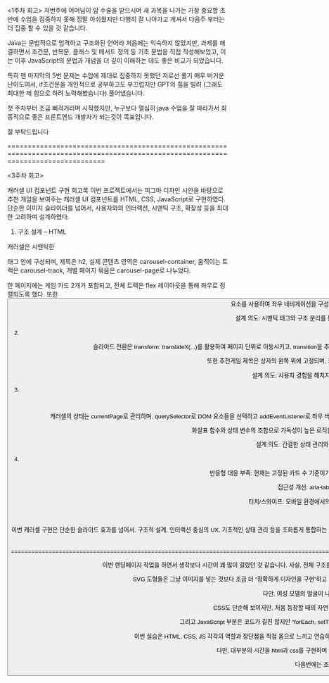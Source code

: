   <1주차 회고>
저번주에 어머님이 암 수술을 받으시며 새 과목을 나가는 가장 중요할 초반에 수업을 집중하지 못해 정말 아쉬웠지만
다행히 잘 나아가고 계셔서 다음주 부터는 더 집중 할 수 있을 것 같습니다.

Java는 문법적으로 엄격하고 구조화된 언어라 처음에는 익숙하지 않았지만,
과제를 해결하면서 조건문, 반복문, 클래스 및 메서드 정의 등 기초 문법을 직접 작성해보았고,
이는 이후 JavaScript의 문법과 개념을 더 깊이 이해하는 데도 좋은 비교가 되었습니다.

특히 맨 마지막의 5번 문제는 수업에 제대로 집중하지 못했던 저로선 풀기 매우 버거운 난이도여서, 
if조건문을 개인적으로 공부하고도 부끄럽지만 GPT의 힘을 빌려 (그래도 최대한 제 힘으로 하려 노력해봤습니다) 풀어냈습니다.

첫 주차부터 조금 삐걱거리며 시작했지만, 누구보다 열심히 java 수업을 잘 따라가서 최종적으로 좋은 프론트엔드 개발자가 되는것이 목표입니다.

잘 부탁드립니다

====================================================================================================================================

  <3주차 회고>
  
  캐러셀 UI 컴포넌트 구현 회고록
이번 프로젝트에서는 피그마 디자인 시안을 바탕으로 추천 게임을 보여주는 캐러셀 UI 컴포넌트를 HTML, CSS, JavaScript로 구현하였다. 단순한 이미지 슬라이더를 넘어서, 사용자와의 인터랙션, 시맨틱 구조, 확장성 등을 최대한 고려하며 설계하였다.



1. 구조 설계 – HTML
   
 캐러셀은 시맨틱한 <section> 태그 안에 구성되며, 제목은 h2, 실제 콘텐츠 영역은 carousel-container, 움직이는 트랙은 carousel-track, 개별 페이지 묶음은 carousel-page로 나누었다.

한 페이지에는 게임 카드 2개가 포함되고, 전체 트랙은 flex 레이아웃을 통해 좌우로 정렬되도록 했다. 또한 <button> 요소를 사용하여 좌우 네비게이션을 구성하고, 페이지 번호를 텍스트로 노출시켜 현재 위치를 직관적으로 알 수 있도록 하였다.

설계 의도: 시맨틱 태그와 구조 분리를 통해 유지보수성과 확장성을 확보하고, 콘텐츠의 의미 전달을 명확히 하기 위함이다.



2. 스타일링 – CSS
   
 슬라이드 전환은 transform: translateX(...)를 활용하여 페이지 단위로 이동시키고, transition을 추가하여 부드러운 애니메이션을 구현했다. 카드에 마우스를 올리면 확대(scale)되고, 설명 글씨는 연한 회색으로 바뀌며 포커싱되도록 설계했다.

또한 추천게임 제목은 상자의 왼쪽 위에 고정되며, 좌우 전환 버튼은 < > 기호로 단순하게 표현하여 시각적으로 즉각 이해할 수 있도록 구성하였다.

설계 의도: 사용자 경험을 해치지 않으면서도 상호작용을 유도할 수 있도록 디자인적인 포인트를 배치하였다.



3. 동작 로직 – JavaScript

 let currentPage = 0

캐러셀의 상태는 currentPage로 관리하며, querySelector로 DOM 요소들을 선택하고 addEventListener로 좌우 버튼에 클릭 이벤트를 추가하였다. 버튼 클릭 시 translateX(-100% * currentPage)를 계산하여 트랙을 이동시키고, 현재 페이지를 1 / 3 형식으로 업데이트하였다.

화살표 함수와 상태 변수의 조합으로 가독성이 높은 로직을 유지했으며, 특별한 외부 라이브러리 없이 순수 DOM API만으로 구현하여 학습 효과도 고려하였다.

설계 의도: 간결한 상태 관리와 직관적인 이벤트 로직으로, 쉽게 유지보수 가능한 구조를 유지하고자 했다.



4. 개선 가능성
   
 반응형 대응 부족: 현재는 고정된 카드 수 기준이기 때문에, 화면 크기에 따라 카드 수를 유동적으로 바꾸는 로직을 추가하는 방법도 있을것 같타.

접근성 개선: aria-label, 키보드 포커스 지원 등 접근성을 고려한 추가 개발이 필요하다.

터치/스와이프: 모바일 환경에서의 사용자 편의를 위한 제스처 이벤트도 아직은 어렵겠지만 향후 고려 대상이다.



 <총평>
 
 이번 캐러셀 구현은 단순한 슬라이드 효과를 넘어서, 구조적 설계, 인터랙션 중심의 UX, 기초적인 상태 관리 등을 조화롭게 통합하는 좋은 연습이 되었다. 비록, ai의 도움을 받은 부분이 적잖아 있지만, 최대한 내 힘으로 배운것들을 활용하려고 노력하여 완성한 작품으로써 진정한 html/css/javascript의 연결성을 느끼게 해 준 과제였다.

=========================================================================================================================================================================================================================


이번 랜딩페이지 작업을 하면서
생각보다 시간이 꽤 많이 걸렸던 것 같습니다.
사실, 전체 구조를 기획하는 것도 쉽지 않았지만
HTML과 CSS만으로도 도형 위치나 크기,
텍스트와의 간격을 맞추는 데
여러 번 수정을 반복해야 했습니다.

SVG 도형들은 그냥 이미지를 넣는 것보다
조금 더 “정확하게 디자인을 구현”하고 싶어서
Figma 시안을 최대한 비슷하게 맞추려고
코드를 직접 다듬고,
각각의 도형에 일일이 class="animation"을 붙였습니다.

다만, 여성 모델의 얼굴이 나오는 부분의 svg 코드가 이상하리만치 길어서, 그 부분은 생략했습니다.

CSS도 단순해 보이지만,
처음 등장할 때의 자연스러운 움직임을 위해
opacity, transform, transition 값을
몇 번씩 실험하면서 조정했습니다.

그리고 JavaScript 부분은 코드가 길진 않지만
“forEach, setTimeout, 클래스 토글” 등
몇 가지 로직을 잘 이해하고 응용해야 해서
저에게도 약간의 노력이 필요했습니다.

이번 실습은 HTML, CSS, JS 각각의 역할과 장단점을
직접 몸으로 느끼고 연습하는 계기가 됐습니다.
“디자인 구현”과 “효과 적용”을
손으로 계속 코딩하면서
실력이 조금씩 쌓이고 있다는 생각도 들었습니다.

다만, 대부분의 시간을 html과 css를 구현하며
figma 시안과 비슷하게 만들려고 보내서 배운 javascript를 많이 쓰지 못한게 아쉬웠습니다.

다음번에는 조금 더 javascript 기술을 많이 쓸 수 있도록 노력하겠습니다
